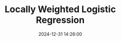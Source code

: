 ---
title: "Locally Weighted Logistic Regression"
date: "2024-12-31 14:26:00"
categories: 
    - Machine Learning
    - CS229
tags: 
    - Machine Learning
    - Stanford
    - CS229
mathjax: true
---